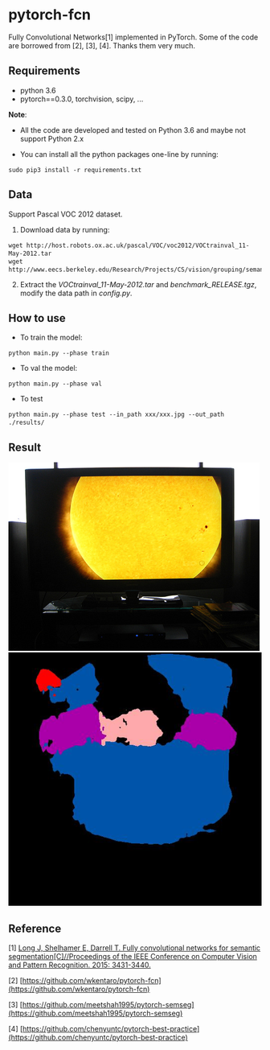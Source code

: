 # pytorch-fcn
Fully Convolutional Networks[1] implemented in PyTorch. Some of the code are borrowed from [2], [3], [4]. Thanks them very much.

## Requirements
- python 3.6
- pytorch==0.3.0, torchvision, scipy, ...


**Note**:
- All the code are developed and tested on Python 3.6 and maybe not support Python 2.x

- You can install all the python packages one-line by running:
```shell
sudo pip3 install -r requirements.txt
```

## Data
Support Pascal VOC 2012 dataset. 
1. Download data by running:
```shell
wget http://host.robots.ox.ac.uk/pascal/VOC/voc2012/VOCtrainval_11-May-2012.tar
wget http://www.eecs.berkeley.edu/Research/Projects/CS/vision/grouping/semantic_contours/benchmark.tgz
```
2. Extract the *VOCtrainval_11-May-2012.tar* and *benchmark_RELEASE.tgz*, modify the data path in *config.py*.

## How to use
- To train the model:
```shell
python main.py --phase train
```
- To val the model:
```shell
python main.py --phase val
```
- To test
```shell
python main.py --phase test --in_path xxx/xxx.jpg --out_path ./results/
```

## Result
![](results/2008_000002.jpg)
![](results/2008_000002_result.jpg)

## Reference
[1] [Long J, Shelhamer E, Darrell T. Fully convolutional networks for semantic segmentation[C]//Proceedings of the IEEE Conference on Computer Vision and Pattern Recognition. 2015: 3431-3440.](https://people.eecs.berkeley.edu/~jonlong/long_shelhamer_fcn.pdf)

[2] [https://github.com/wkentaro/pytorch-fcn](https://github.com/wkentaro/pytorch-fcn)

[3] [https://github.com/meetshah1995/pytorch-semseg](https://github.com/meetshah1995/pytorch-semseg)

[4] [https://github.com/chenyuntc/pytorch-best-practice](https://github.com/chenyuntc/pytorch-best-practice)

